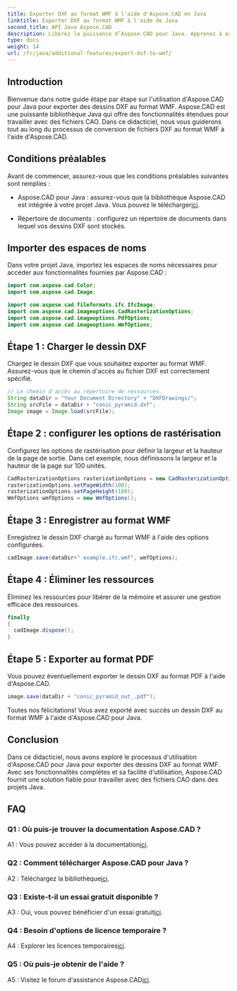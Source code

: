 ```yaml
---
title: Exporter DXF au format WMF à l'aide d'Aspose.CAD en Java
linktitle: Exporter DXF au format WMF à l'aide de Java
second_title: API Java Aspose.CAD
description: Libérez la puissance d’Aspose.CAD pour Java. Apprenez à exporter sans effort des dessins DXF au format WMF grâce à notre didacticiel détaillé. Téléchargez la bibliothèque, suivez notre guide étape par étape et améliorez la gestion de vos fichiers CAO.
type: docs
weight: 14
url: /fr/java/additional-features/export-dxf-to-wmf/
---
```

## Introduction

Bienvenue dans notre guide étape par étape sur l'utilisation d'Aspose.CAD pour Java pour exporter des dessins DXF au format WMF. Aspose.CAD est une puissante bibliothèque Java qui offre des fonctionnalités étendues pour travailler avec des fichiers CAO. Dans ce didacticiel, nous vous guiderons tout au long du processus de conversion de fichiers DXF au format WMF à l'aide d'Aspose.CAD.

## Conditions préalables

Avant de commencer, assurez-vous que les conditions préalables suivantes sont remplies :

-  Aspose.CAD pour Java : assurez-vous que la bibliothèque Aspose.CAD est intégrée à votre projet Java. Vous pouvez le télécharger[ici](https://releases.aspose.com/cad/java/).

- Répertoire de documents : configurez un répertoire de documents dans lequel vos dessins DXF sont stockés.

## Importer des espaces de noms

Dans votre projet Java, importez les espaces de noms nécessaires pour accéder aux fonctionnalités fournies par Aspose.CAD :

```java
import com.aspose.cad.Color;
import com.aspose.cad.Image;

import com.aspose.cad.fileformats.ifc.IfcImage;
import com.aspose.cad.imageoptions.CadRasterizationOptions;
import com.aspose.cad.imageoptions.PdfOptions;
import com.aspose.cad.imageoptions.WmfOptions;
```

## Étape 1 : Charger le dessin DXF

Chargez le dessin DXF que vous souhaitez exporter au format WMF. Assurez-vous que le chemin d'accès au fichier DXF est correctement spécifié.

```java
// Le chemin d'accès au répertoire de ressources.
String dataDir = "Your Document Directory" + "DXFDrawings/";
String srcFile = dataDir + "conic_pyramid.dxf";
Image image = Image.load(srcFile);
```

## Étape 2 : configurer les options de rastérisation

Configurez les options de rastérisation pour définir la largeur et la hauteur de la page de sortie. Dans cet exemple, nous définissons la largeur et la hauteur de la page sur 100 unités.

```java
CadRasterizationOptions rasterizationOptions = new CadRasterizationOptions();
rasterizationOptions.setPageWidth(100);
rasterizationOptions.setPageHeight(100);
WmfOptions wmfOptions = new WmfOptions();
```

## Étape 3 : Enregistrer au format WMF

Enregistrez le dessin DXF chargé au format WMF à l'aide des options configurées.

```java
cadImage.save(dataDir+" example.ifc.wmf", wmfOptions);
```

## Étape 4 : Éliminer les ressources

Éliminez les ressources pour libérer de la mémoire et assurer une gestion efficace des ressources.

```java
finally
{
  cadImage.dispose();
}
```

## Étape 5 : Exporter au format PDF

Vous pouvez éventuellement exporter le dessin DXF au format PDF à l'aide d'Aspose.CAD.

```java
image.save(dataDir + "conic_pyramid_out_.pdf"); 
```

Toutes nos félicitations! Vous avez exporté avec succès un dessin DXF au format WMF à l'aide d'Aspose.CAD pour Java.

## Conclusion

Dans ce didacticiel, nous avons exploré le processus d'utilisation d'Aspose.CAD pour Java pour exporter des dessins DXF au format WMF. Avec ses fonctionnalités complètes et sa facilité d'utilisation, Aspose.CAD fournit une solution fiable pour travailler avec des fichiers CAO dans des projets Java.

## FAQ

### Q1 : Où puis-je trouver la documentation Aspose.CAD ?

 A1 : Vous pouvez accéder à la documentation[ici](https://reference.aspose.com/cad/java/).

### Q2 : Comment télécharger Aspose.CAD pour Java ?

 A2 : Téléchargez la bibliothèque[ici](https://releases.aspose.com/cad/java/).

### Q3 : Existe-t-il un essai gratuit disponible ?

A3 : Oui, vous pouvez bénéficier d'un essai gratuit[ici](https://releases.aspose.com/).

### Q4 : Besoin d'options de licence temporaire ?

 A4 : Explorer les licences temporaires[ici](https://purchase.aspose.com/temporary-license/).

### Q5 : Où puis-je obtenir de l'aide ?

 A5 : Visitez le forum d'assistance Aspose.CAD[ici](https://forum.aspose.com/c/cad/19).